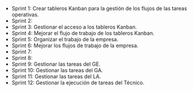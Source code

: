 - Sprint 1: Crear tableros Kanban para la gestión de los flujos de las tareas operativas.
- Sprint 2: 
- Sprint 3: Gestionar el acceso a los tableros Kanban.
- Sprint 4: Mejorar el flujo de trabajo de los tableros Kanban.
- Sprint 5: Organizar el trabajo de la empresa. 
- Sprint 6: Mejorar los flujos de trabajo de la empresa.
- Sprint 7: 
- Sprint 8:
- Sprint 9: Gestionar las tareas del GE. 
- Sprint 10: Gestionar las tareas del GA. 
- Sprint 11: Gestionar las tareas del LA. 
- Sprint 12: Gestionar la ejecución de tareas del Técnico. 